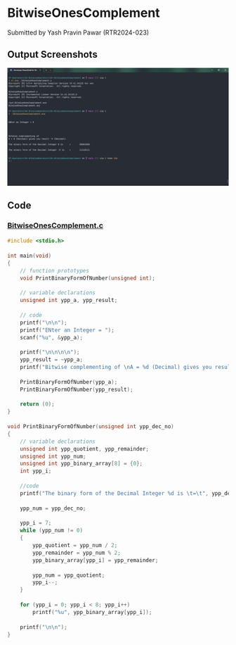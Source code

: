 # BitwiseOnesComplement

Submitted by Yash Pravin Pawar (RTR2024-023)

## Output Screenshots
![output.png](./02-Screenshots/output.png)

## Code
### [BitwiseOnesComplement.c](./01-Code/BitwiseOnesComplement.c)
```c
#include <stdio.h>

int main(void) 
{
    // function prototypes
    void PrintBinaryFormOfNumber(unsigned int);

    // variable declarations
    unsigned int ypp_a, ypp_result;

    // code
    printf("\n\n");
    printf("ENter an Integer = ");
    scanf("%u", &ypp_a);

    printf("\n\n\n\n");
    ypp_result = ~ypp_a;
    printf("Bitwise complementing of \nA = %d (Decimal) gives you result %d (Decimal).\n\n", ypp_a, ypp_result);

    PrintBinaryFormOfNumber(ypp_a);
    PrintBinaryFormOfNumber(ypp_result);

    return (0);
}

void PrintBinaryFormOfNumber(unsigned int ypp_dec_no) 
{
    // variable declarations
    unsigned int ypp_quotient, ypp_remainder;
    unsigned int ypp_num;
    unsigned int ypp_binary_array[8] = {0};
    int ypp_i;

    //code
    printf("The binary form of the Decimal Integer %d is \t=\t", ypp_dec_no);

    ypp_num = ypp_dec_no;

    ypp_i = 7;
    while (ypp_num != 0) 
    {
        ypp_quotient = ypp_num / 2;
        ypp_remainder = ypp_num % 2;
        ypp_binary_array[ypp_i] = ypp_remainder;

        ypp_num = ypp_quotient;
        ypp_i--;
    }

    for (ypp_i = 0; ypp_i < 8; ypp_i++)
        printf("%u", ypp_binary_array[ypp_i]);

    printf("\n\n");
}

```
